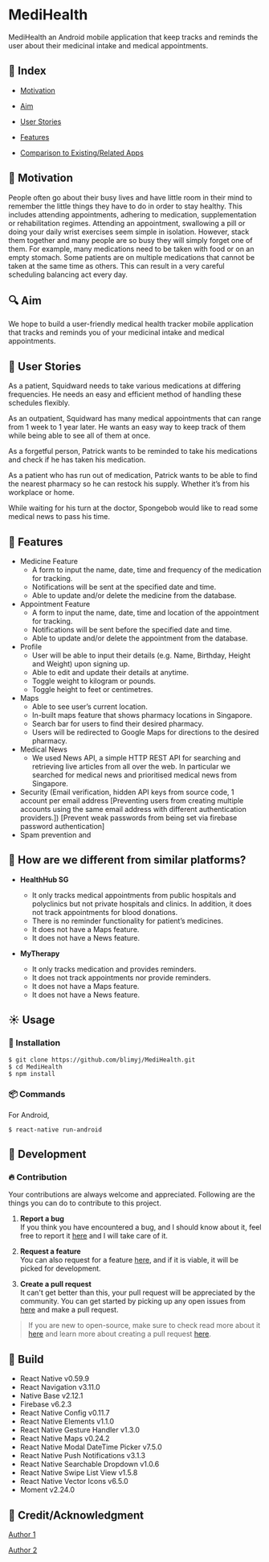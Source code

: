 # MediHealth

MediHealth an Android mobile application that keep tracks and reminds the user about their medicinal intake and medical appointments.

## :ledger: Index
* [Motivation](#-motivation)

* [Aim](#-aim)

* [User Stories](#user-stories)

* [Features](#features)

* [Comparison to Existing/Related Apps](#how-are-we-different-from-similar-platforms)

## :muscle: Motivation

People often go about their busy lives and have little room in their mind to remember the little things they have to do in order to stay healthy. This includes attending appointments, adhering to medication, supplementation or rehabilitation regimes. Attending an appointment, swallowing a pill or doing your daily wrist exercises seem simple in isolation. However, stack them together  and many people are so busy they will simply forget one of them. For example, many medications need to be taken with food or on an empty stomach. Some patients are on multiple medications that cannot be taken at the same time as others. This can result in a very careful scheduling balancing act every day. 

## :mag: Aim

We hope to build a user-friendly medical health tracker mobile application that tracks and reminds you of your medicinal intake and medical appointments.

## :book: User Stories
As a patient, Squidward needs to take various medications at differing frequencies. He needs an easy and efficient method of handling these schedules flexibly.

As an outpatient, Squidward has many medical appointments that can range from 1 week to 1 year later. He wants an easy way to keep track of them while being able to see all of them at once.

As a forgetful person, Patrick wants to be reminded to take his medications and check if he has taken his medication.

As a patient who has run out of medication, Patrick wants to be able to find the nearest pharmacy so he can restock his supply. Whether it’s from his workplace or home.

While waiting for his turn at the doctor, Spongebob would like to read some medical news to pass his time.


## :pill: Features
- Medicine Feature
  - A form to input the name, date, time and frequency of the medication for tracking.
  - Notifications will be sent at the specified date and time.
  - Able to update and/or delete the medicine from the database.
- Appointment Feature
  - A form to input the name, date, time and location of the appointment for tracking.
  - Notifications will be sent before the specified date and time.
  - Able to update and/or delete the appointment from the database.
- Profile
  - User will be able to input their details (e.g. Name, Birthday, Height and Weight) upon signing up.
  - Able to edit and update their details at anytime. 
  - Toggle weight to kilogram or pounds.
  - Toggle height to feet or centimetres.
- Maps
  - Able to see user’s current location.
  - In-built maps feature that shows pharmacy locations in Singapore.
  - Search bar for users to find their desired pharmacy.
  - Users will be redirected to Google Maps for directions to the desired pharmacy.
- Medical News
  - We used News API, a simple HTTP REST API for searching and retrieving live articles from all over the web. In particular we searched for medical news and prioritised medical news from Singapore.
- Security (Email verification, hidden API keys from source code, 1 account per email address [Preventing users from creating multiple accounts using the same email address with different authentication providers.])
[Prevent weak passwords from being set via firebase password authentication]
- Spam prevention and 

## :syringe: How are we different from similar platforms?
- **HealthHub SG**
  - It only tracks medical appointments from public hospitals and polyclinics but not private hospitals and clinics. In addition, it does not track appointments for blood donations.
  - There is no reminder functionality for patient’s medicines.
  - It does not have a Maps feature.
  - It does not have a News feature.

- **MyTherapy**
  - It only tracks medication and provides reminders.
  - It does not track appointments nor provide reminders.
  - It does not have a Maps feature.
  - It does not have a News feature.

## :sunny: Usage
###  :electric_plug: Installation
```
$ git clone https://github.com/blimyj/MediHealth.git
$ cd MediHealth
$ npm install
```

###  :package: Commands
For Android,
```
$ react-native run-android
```

##  :wrench: Development
###  :fire: Contribution

Your contributions are always welcome and appreciated. Following are the things you can do to contribute to this project.

1. **Report a bug** <br>
If you think you have encountered a bug, and I should know about it, feel free to report it [here](https://github.com/blimyj/MediHealth/issues) and I will take care of it.

2. **Request a feature** <br>
You can also request for a feature [here](https://github.com/blimyj/MediHealth/issues), and if it is viable, it will be picked for development.  

3. **Create a pull request** <br>
It can't get better than this, your pull request will be appreciated by the community. You can get started by picking up any open issues from [here](https://github.com/blimyj/MediHealth/issues) and make a pull request.

> If you are new to open-source, make sure to check read more about it [here](https://www.digitalocean.com/community/tutorial_series/an-introduction-to-open-source) and learn more about creating a pull request [here](https://www.digitalocean.com/community/tutorials/how-to-create-a-pull-request-on-github).

##  :hammer: Build
- React Native v0.59.9
- React Navigation v3.11.0
- Native Base v2.12.1
- Firebase v6.2.3
- React Native Config v0.11.7
- React Native Elements v1.1.0
- React Native Gesture Handler v1.3.0
- React Native Maps v0.24.2
- React Native Modal DateTime Picker v7.5.0
- React Native Push Notifications v3.1.3
- React Native Searchable Dropdown v1.0.6
- React Native Swipe List View v1.5.8
- React Native Vector Icons v6.5.0
- Moment v2.24.0

## :star2: Credit/Acknowledgment
[Author 1](https://github.com/blimyj)

[Author 2](https://github.com/joloong)

